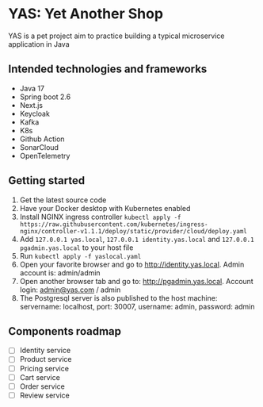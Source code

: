 # YAS: Yet Another Shop

YAS is a pet project aim to practice building a typical microservice application in Java

## Intended technologies and frameworks

- Java 17
- Spring boot 2.6
- Next.js
- Keycloak
- Kafka
- K8s
- Github Action
- SonarCloud
- OpenTelemetry

## Getting started

1. Get the latest source code
1. Have your Docker desktop with Kubernetes enabled
1. Install NGINX ingress controller `kubectl apply -f https://raw.githubusercontent.com/kubernetes/ingress-nginx/controller-v1.1.1/deploy/static/provider/cloud/deploy.yaml`
1. Add `127.0.0.1 yas.local`,   `127.0.0.1 identity.yas.local` and `127.0.0.1 pgadmin.yas.local` to your host file
1. Run `kubectl apply -f yaslocal.yaml`
1. Open your favorite browser and go to http://identity.yas.local. Admin account is: admin/admin
1. Open another browser tab and go to: http://pgadmin.yas.local. Account login: admin@yas.com / admin
1. The Postgresql server is also published to the host machine: servername: localhost, port: 30007, username: admin, password: admin


## Components roadmap
- [ ] Identity service
- [ ] Product service
- [ ] Pricing service
- [ ] Cart service
- [ ] Order service
- [ ] Review service
